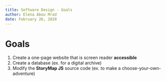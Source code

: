 ```yaml
---
title: Software Design - Goals
author: Elena Abou Mrad
date: February 26, 2020
---
```


# Goals
1. Create a one-page website that is screen reader **accessible**
2. Create a database (ex. for a digital archive)
3. Modify the **StoryMap JS** source code (ex. to make a choose-your-own-adventure)

